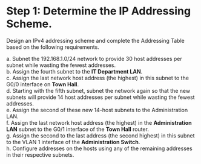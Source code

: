 # Step 1: Determine the IP Addressing Scheme.
Design an IPv4 addressing scheme and complete the Addressing Table based on the following requirements.

a. Subnet the 192.168.1.0/24 network to provide 30 host addresses per subnet while wasting the fewest addresses.<br>
b. Assign the fourth subnet to the **IT Department LAN**.<br>
c. Assign the last network host address (the highest) in this subnet to the G0/0 interface on **Town Hall**.<br>
d. Starting with the fifth subnet, subnet the network again so that the new subnets will provide 14 host addresses per subnet while wasting the fewest addresses.<br>
e. Assign the second of these new 14-host subnets to the Administration LAN.<br>
f. Assign the last network host address (the highest) in the **Administration LAN** subnet to the G0/1 interface of the **Town Hall** router.<br>
g. Assign the second to the last address (the second highest) in this subnet to the VLAN 1 interface of the **Administration Switch**.<br>
h. Configure addresses on the hosts using any of the remaining addresses in their respective subnets.
